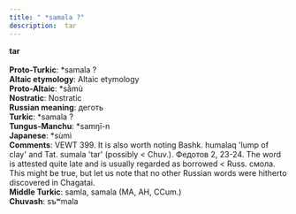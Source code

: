```yaml
---
title: " *samala ?"
description:  tar
---
```

<strong> tar</strong><br><br>
<strong>Proto-Turkic</strong>:  *samala ?<br>
<strong>Altaic etymology</strong>:  Altaic etymology<br>
<strong> Proto-Altaic</strong>:  *sằmù<br>
<strong>Nostratic</strong>:  Nostratic<br>
<strong>Russian meaning</strong>:  деготь<br>
<strong>Turkic</strong>:  *samala ?<br>
<strong>Tungus-Manchu</strong>:  *samŋī-n<br>
<strong>Japanese</strong>:  *sùmì<br>
<strong>Comments</strong>:  VEWT 399. It is also worth noting Bashk. humalaq 'lump of clay' and Tat. sumala 'tar' (possibly < Chuv.). Федотов 2, 23-24. The word is attested quite late and is usually regarded as borrowed < Russ. смола. This might be true, but let us note that no other Russian words were hitherto discovered in Chagatai.<br>
<strong>Middle Turkic</strong>:  samla, samala (MA, AH, CCum.)<br>
<strong>Chuvash</strong>:  sъʷmala<br>


